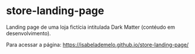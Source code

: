 # store-landing-page
Landing page de uma loja fictícia intitulada Dark Matter (contéudo em desenvolvimento).

Para acessar a página: https://isabelademelo.github.io/store-landing-page/

